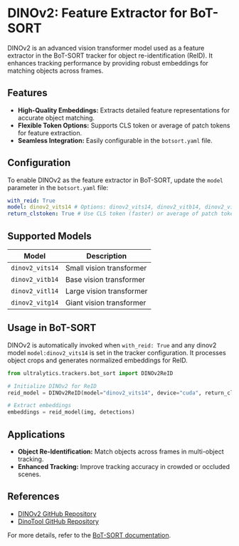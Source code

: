 # DINOv2: Feature Extractor for BoT-SORT

DINOv2 is an advanced vision transformer model used as a feature extractor in the BoT-SORT tracker for object re-identification (ReID). It enhances tracking performance by providing robust embeddings for matching objects across frames.

## Features

- **High-Quality Embeddings:** Extracts detailed feature representations for accurate object matching.
- **Flexible Token Options:** Supports CLS token or average of patch tokens for feature extraction.
- **Seamless Integration:** Easily configurable in the `botsort.yaml` file.

## Configuration

To enable DINOv2 as the feature extractor in BoT-SORT, update the `model` parameter in the `botsort.yaml` file:

```yaml
with_reid: True
model: dinov2_vits14 # Options: dinov2_vits14, dinov2_vitb14, dinov2_vitl14, dinov2_vitg14u
return_clstoken: True # Use CLS token (faster) or average of patch tokens (more detailed)
```

## Supported Models

| Model           | Description              |
| --------------- | ------------------------ |
| `dinov2_vits14` | Small vision transformer |
| `dinov2_vitb14` | Base vision transformer  |
| `dinov2_vitl14` | Large vision transformer |
| `dinov2_vitg14` | Giant vision transformer |

## Usage in BoT-SORT

DINOv2 is automatically invoked when `with_reid: True` and any dinov2 model `model:dinov2_vits14` is set in the tracker configuration. It processes object crops and generates normalized embeddings for ReID.

```python
from ultralytics.trackers.bot_sort import DINOv2ReID

# Initialize DINOv2 for ReID
reid_model = DINOv2ReID(model="dinov2_vits14", device="cuda", return_clstoken=True)

# Extract embeddings
embeddings = reid_model(img, detections)
```

## Applications

- **Object Re-Identification:** Match objects across frames in multi-object tracking.
- **Enhanced Tracking:** Improve tracking accuracy in crowded or occluded scenes.

## References

- [DINOv2 GitHub Repository](https://github.com/facebookresearch/dinov2?tab=readme-ov-file)
- [DinoTool GitHub Repository](https://github.com/mikkoim/dinotool)

For more details, refer to the [BoT-SORT documentation](../reference/trackers/bot_sort.md).
